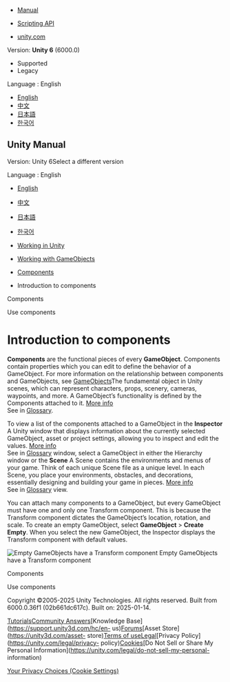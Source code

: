[](https://docs.unity3d.com)

  * [Manual](../Manual/index.html)
  * [Scripting API](../ScriptReference/index.html)

  * [unity.com](https://unity.com/)

Version: **Unity 6** (6000.0)

  * Supported
  * Legacy

Language : English

  * [English](/Manual/Components.html)
  * [中文](/cn/current/Manual/Components.html)
  * [日本語](/ja/current/Manual/Components.html)
  * [한국어](/kr/current/Manual/Components.html)

[](https://docs.unity3d.com)

## Unity Manual

Version: Unity 6Select a different version

Language : English

  * [English](/Manual/Components.html)
  * [中文](/cn/current/Manual/Components.html)
  * [日本語](/ja/current/Manual/Components.html)
  * [한국어](/kr/current/Manual/Components.html)

  * [Working in Unity](working-in-unity.html)
  * [Working with GameObjects](working-with-gameobjects.html)
  * [Components](unity-components.html)
  * Introduction to components

[](unity-components.html)

Components

[](UsingComponents.html)

Use components

# Introduction to components

**Components** are the functional pieces of every **GameObject**. Components
contain properties which you can edit to define the behavior of a GameObject.
For more information on the relationship between components and GameObjects,
see [GameObjects](GameObjects.html)The fundamental object in Unity scenes,
which can represent characters, props, scenery, cameras, waypoints, and more.
A GameObject’s functionality is defined by the Components attached to it.
[More info](class-GameObject.html)  
See in [Glossary](Glossary.html#GameObject).

To view a list of the components attached to a GameObject in the **Inspector**
A Unity window that displays information about the currently selected
GameObject, asset or project settings, allowing you to inspect and edit the
values. [More info](UsingTheInspector.html)  
See in [Glossary](Glossary.html#Inspector) window, select a GameObject in
either the Hierarchy window or the **Scene** A Scene contains the environments
and menus of your game. Think of each unique Scene file as a unique level. In
each Scene, you place your environments, obstacles, and decorations,
essentially designing and building your game in pieces. [More
info](CreatingScenes.html)  
See in [Glossary](Glossary.html#Scene) view.

You can attach many components to a GameObject, but every GameObject must have
one and only one Transform component. This is because the Transform component
dictates the GameObject’s location, rotation, and scale. To create an empty
GameObject, select **GameObject** > **Create Empty**. When you select the new
GameObject, the Inspector displays the Transform component with default
values.

![Empty GameObjects have a Transform component](../uploads/Main/EmptyGO1.png)
Empty GameObjects have a Transform component

[](unity-components.html)

Components

[](UsingComponents.html)

Use components

Copyright ©2005-2025 Unity Technologies. All rights reserved. Built from
6000.0.36f1 (02b661dc617c). Built on: 2025-01-14.

[Tutorials](https://learn.unity.com/)[Community
Answers](https://answers.unity3d.com)[Knowledge
Base](https://support.unity3d.com/hc/en-
us)[Forums](https://forum.unity3d.com)[Asset Store](https://unity3d.com/asset-
store)[Terms of
use](https://docs.unity3d.com/Manual/TermsOfUse.html)[Legal](https://unity.com/legal)[Privacy
Policy](https://unity.com/legal/privacy-
policy)[Cookies](https://unity.com/legal/cookie-policy)[Do Not Sell or Share
My Personal Information](https://unity.com/legal/do-not-sell-my-personal-
information)

[Your Privacy Choices (Cookie Settings)](javascript:void\(0\);)


